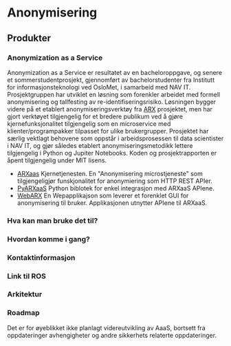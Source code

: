 # Anonymisering

## Produkter
### Anonymization as a Service
Anonymization as a Service er resultatet av en bacheloroppgave, og senere et sommerstudentprosjekt, 
gjennomført av bachelorstudenter fra Institutt for informasjonsteknologi ved OsloMet, i samarbeid med NAV IT. 
Prosjektgruppen har utviklet en løsning som forenkler arbeidet med formell anonymisering og tallfesting av 
re-identifiseringsrisiko. Løsningen bygger videre på et etablert anonymiseringsverktøy fra 
[ARX](https://arx.deidentifier.org/) prosjektet, men har gjort verktøyet tilgjengelig for et bredere publikum 
ved å gjøre kjernefunksjonalitet tilgjengelig som en microservice med klienter/programpakker tilpasset for ulike brukergrupper. 
Prosjektet har særlig vektlagt behovene som oppstår i arbeidsprosessen til data scientister i NAV IT, 
og gjør således etablert anonymiseringsmetodikk lettere tilgjengelig i Python og Jupiter Notebooks.
Koden og prosjektrapporten er åpent tilgjengelig under MIT lisens.

- [ARXaas](https://github.com/navikt/ARXaaS)
  Kjernetjenesten. En "Anonymisering microstjeneste" som tilgjengeligjør funskjonalitet for anonymiering som HTTP REST APIer.
- [PyARXaaS](https://github.com/navikt/PyARXaaS)
  Python biblotek for enkel integrasjon med ARXaaS APIene. 
- [WebARX](https://github.com/navikt/webarx-poc)
  En Wepapplikajson som leverer et forenklet GUI for anonymisering til bruker. Applikasjonen utnytter APIene til ARXaaS.

### Hva kan man bruke det til?

### Hvordan komme i gang?

### Kontaktinformasjon

### Link til ROS

### Arkitektur

### Roadmap
Det er for øyeblikket ikke planlagt videreutvikling av AaaS, bortsett fra oppdateringer avhengigheter og andre 
sikkerhets relaterte oppdateringer.

